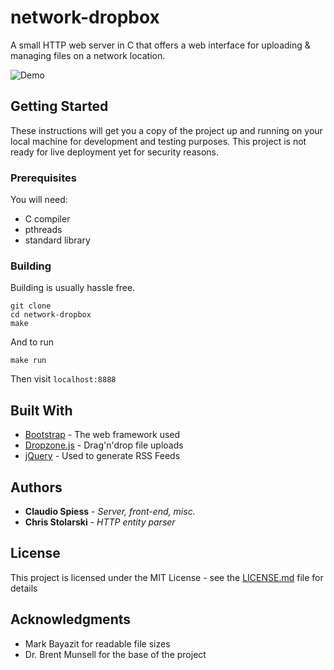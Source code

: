
# network-dropbox

A small HTTP web server in C that offers a web interface for uploading & managing files on a network location.

![Demo](https://media.giphy.com/media/xThta5C2cb4y2dMdOw/giphy.gif)

## Getting Started

These instructions will get you a copy of the project up and running on your local machine for development and testing purposes. This project is not ready for live deployment yet for security reasons.

### Prerequisites

You will need:

 - C compiler
 - pthreads
 - standard library

### Building

Building is usually hassle free.

```
git clone 
cd network-dropbox
make
```

And to run

```
make run
```

Then visit ```localhost:8888```

## Built With

* [Bootstrap](https://github.com/twbs/bootstrap) - The web framework used
* [Dropzone.js](http://www.dropzonejs.com/) - Drag'n'drop file uploads
* [jQuery](https://jquery.com//) - Used to generate RSS Feeds

## Authors

* **Claudio Spiess** - *Server, front-end, misc.*
* **Chris Stolarski** - *HTTP entity parser*

## License

This project is licensed under the MIT License - see the [LICENSE.md](LICENSE.md) file for details

## Acknowledgments

* Mark Bayazit for readable file sizes
* Dr. Brent Munsell for the base of the project